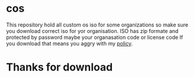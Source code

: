 # cos
This repository hold all custom os iso for some organizations so make sure you download correct iso for yor organisation.
ISO has zip  formate and protected by password maybe your organasation code or license code
If you download that means you aggry with my 
[policy]([https://link-url-here.org](https://github.com/mr-tuhin/cos/blob/main/policy.md)https://github.com/mr-tuhin/cos/blob/main/policy.md).
# Thanks for download
